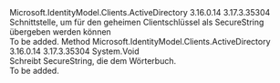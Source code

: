 <Type Name="ISecureClientSecret" FullName="Microsoft.IdentityModel.Clients.ActiveDirectory.ISecureClientSecret">
  <TypeSignature Language="C#" Value="public interface ISecureClientSecret" />
  <TypeSignature Language="ILAsm" Value=".class public interface auto ansi abstract ISecureClientSecret" />
  <TypeSignature Language="DocId" Value="T:Microsoft.IdentityModel.Clients.ActiveDirectory.ISecureClientSecret" />
  <TypeSignature Language="VB.NET" Value="Public Interface ISecureClientSecret" />
  <TypeSignature Language="F#" Value="type ISecureClientSecret = interface" />
  <AssemblyInfo>
    <AssemblyName>Microsoft.IdentityModel.Clients.ActiveDirectory</AssemblyName>
    <AssemblyVersion>3.16.0.14</AssemblyVersion>
    <AssemblyVersion>3.17.3.35304</AssemblyVersion>
  </AssemblyInfo>
  <Interfaces />
  <Docs>
    <summary>
            Schnittstelle, um für den geheimen Clientschlüssel als SecureString übergeben werden können
            </summary>
    <remarks>To be added.</remarks>
  </Docs>
  <Members>
    <Member MemberName="ApplyTo">
      <MemberSignature Language="C#" Value="public void ApplyTo (System.Collections.Generic.IDictionary&lt;string,string&gt; parameters);" />
      <MemberSignature Language="ILAsm" Value=".method public hidebysig newslot virtual instance void ApplyTo(class System.Collections.Generic.IDictionary`2&lt;string, string&gt; parameters) cil managed" />
      <MemberSignature Language="DocId" Value="M:Microsoft.IdentityModel.Clients.ActiveDirectory.ISecureClientSecret.ApplyTo(System.Collections.Generic.IDictionary{System.String,System.String})" />
      <MemberSignature Language="VB.NET" Value="Public Sub ApplyTo (parameters As IDictionary(Of String, String))" />
      <MemberSignature Language="F#" Value="abstract member ApplyTo : System.Collections.Generic.IDictionary&lt;string, string&gt; -&gt; unit" Usage="iSecureClientSecret.ApplyTo parameters" />
      <MemberType>Method</MemberType>
      <AssemblyInfo>
        <AssemblyName>Microsoft.IdentityModel.Clients.ActiveDirectory</AssemblyName>
        <AssemblyVersion>3.16.0.14</AssemblyVersion>
        <AssemblyVersion>3.17.3.35304</AssemblyVersion>
      </AssemblyInfo>
      <ReturnValue>
        <ReturnType>System.Void</ReturnType>
      </ReturnValue>
      <Parameters>
        <Parameter Name="parameters" Type="System.Collections.Generic.IDictionary&lt;System.String,System.String&gt;" />
      </Parameters>
      <Docs>
        <param name="parameters"></param>
        <summary>
            Schreibt SecureString, die dem Wörterbuch.
            </summary>
        <remarks>To be added.</remarks>
      </Docs>
    </Member>
  </Members>
</Type>